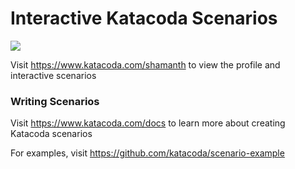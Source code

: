 # Interactive Katacoda Scenarios

[![](http://shields.katacoda.com/katacoda/shamanth/count.svg)](https://www.katacoda.com/shamanth "Get your profile on Katacoda.com")

Visit https://www.katacoda.com/shamanth to view the profile and interactive scenarios

### Writing Scenarios
Visit https://www.katacoda.com/docs to learn more about creating Katacoda scenarios

For examples, visit https://github.com/katacoda/scenario-example
